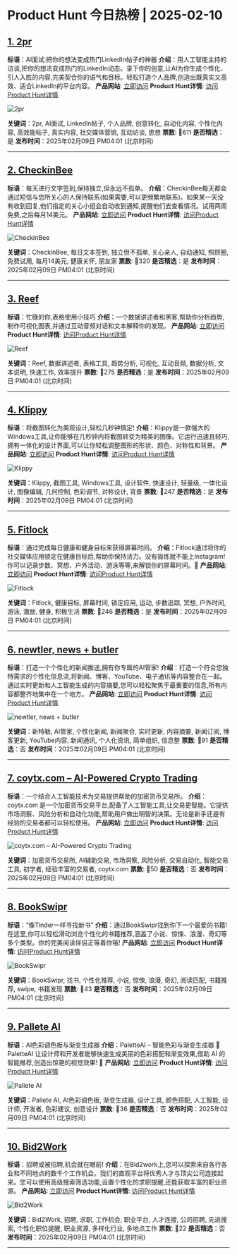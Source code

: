 # Product Hunt 今日热榜 | 2025-02-10

## [1. 2pr](https://www.producthunt.com/posts/2pr-1?utm_campaign=producthunt-api&utm_medium=api-v2&utm_source=Application%3A+phtrends+%28ID%3A+147529%29)
**标语**：AI面试:把你的想法变成热门LinkedIn帖子的神器
**介绍**：用人工智能主持的访谈,把你的想法变成热门的LinkedIn动态。录下你的创意,让AI为你生成个性化、引人入胜的内容,完美契合你的语气和目标。轻松打造个人品牌,创造出既真实又高效、适合LinkedIn的平台内容。
**产品网站**: [立即访问](https://www.producthunt.com/r/Y36ECX6U77DSB6?utm_campaign=producthunt-api&utm_medium=api-v2&utm_source=Application%3A+phtrends+%28ID%3A+147529%29)
**Product Hunt详情**: [访问Product Hunt详情](https://www.producthunt.com/posts/2pr-1?utm_campaign=producthunt-api&utm_medium=api-v2&utm_source=Application%3A+phtrends+%28ID%3A+147529%29)

![2pr](https://ph-files.imgix.net/b0102583-57e5-42f6-8384-edb3b49ede2f.png?auto=format&fit=crop&frame=1&h=512&w=1024)

**关键词**：2pr, AI面试, LinkedIn帖子, 个人品牌, 创意转化, 自动化内容, 个性化内容, 高效能帖子, 真实内容, 社交媒体营销, 互动访谈, 思想
**票数**: 🔺611
**是否精选**：是
**发布时间**：2025年02月09日 PM04:01 (北京时间)

---

## [2. CheckinBee](https://www.producthunt.com/posts/checkinbee-3?utm_campaign=producthunt-api&utm_medium=api-v2&utm_source=Application%3A+phtrends+%28ID%3A+147529%29)
**标语**：每天进行文字签到,保持独立,但永远不孤单。
**介绍**：CheckinBee每天都会通过短信与您所关心的人保持联系(如果需要,可以更频繁地联系)。如果某一天没有收到回复,他们指定的关心小组会自动收到通知,提醒他们去查看情况。试用两周免费,之后每月14美元。
**产品网站**: [立即访问](https://www.producthunt.com/r/XIV2HAXWQUVQZD?utm_campaign=producthunt-api&utm_medium=api-v2&utm_source=Application%3A+phtrends+%28ID%3A+147529%29)
**Product Hunt详情**: [访问Product Hunt详情](https://www.producthunt.com/posts/checkinbee-3?utm_campaign=producthunt-api&utm_medium=api-v2&utm_source=Application%3A+phtrends+%28ID%3A+147529%29)

![CheckinBee](https://ph-files.imgix.net/9639a6a7-4b21-403c-af43-26d3d99d8d12.png?auto=format&fit=crop&frame=1&h=512&w=1024)

**关键词**：CheckinBee, 每日文本签到, 独立但不孤单, 关心亲人, 自动通知, 照顾圈, 免费试用, 每月14美元, 健康关怀, 朋友家
**票数**: 🔺320
**是否精选**：是
**发布时间**：2025年02月09日 PM04:01 (北京时间)

---

## [3. Reef](https://www.producthunt.com/posts/reef?utm_campaign=producthunt-api&utm_medium=api-v2&utm_source=Application%3A+phtrends+%28ID%3A+147529%29)
**标语**：忙碌的你,表格使用小技巧
**介绍**：一个数据讲述者和黑客,帮助你分析趋势,制作可视化图表,并通过互动音频对话和文本解释你的发现。
**产品网站**: [立即访问](https://www.producthunt.com/r/HJLQ53AVJBS6NG?utm_campaign=producthunt-api&utm_medium=api-v2&utm_source=Application%3A+phtrends+%28ID%3A+147529%29)
**Product Hunt详情**: [访问Product Hunt详情](https://www.producthunt.com/posts/reef?utm_campaign=producthunt-api&utm_medium=api-v2&utm_source=Application%3A+phtrends+%28ID%3A+147529%29)

![Reef](https://ph-files.imgix.net/4d596fc9-434c-4549-9a98-9cb9bc9d61a8.png?auto=format&fit=crop&frame=1&h=512&w=1024)

**关键词**：Reef, 数据讲述者, 表格工具, 趋势分析, 可视化, 互动音频, 数据分析, 文本说明, 快速工作, 效率提升
**票数**: 🔺275
**是否精选**：是
**发布时间**：2025年02月09日 PM04:01 (北京时间)

---

## [4. Klippy](https://www.producthunt.com/posts/klippy?utm_campaign=producthunt-api&utm_medium=api-v2&utm_source=Application%3A+phtrends+%28ID%3A+147529%29)
**标语**：将截图转化为美观设计,轻松几秒钟搞定!
**介绍**：Klippy是一款强大的Windows工具,让你能够在几秒钟内将截图转变为精美的图像。它运行迅速且轻巧,拥有一体化的设计界面,可以让你轻松调整图形的形状、颜色、对称性和背景。
**产品网站**: [立即访问](https://www.producthunt.com/r/J66UKGUQ4CAJ5Q?utm_campaign=producthunt-api&utm_medium=api-v2&utm_source=Application%3A+phtrends+%28ID%3A+147529%29)
**Product Hunt详情**: [访问Product Hunt详情](https://www.producthunt.com/posts/klippy?utm_campaign=producthunt-api&utm_medium=api-v2&utm_source=Application%3A+phtrends+%28ID%3A+147529%29)

![Klippy](https://ph-files.imgix.net/2e2fce46-e168-4163-8da1-097307cd336c.png?auto=format&fit=crop&frame=1&h=512&w=1024)

**关键词**：Klippy, 截图工具, Windows工具, 设计软件, 快速设计, 轻量级, 一体化设计, 图像编辑, 几何控制, 色彩调节, 对称设计, 背景
**票数**: 🔺247
**是否精选**：是
**发布时间**：2025年02月09日 PM04:01 (北京时间)

---

## [5. Fitlock](https://www.producthunt.com/posts/fitlock?utm_campaign=producthunt-api&utm_medium=api-v2&utm_source=Application%3A+phtrends+%28ID%3A+147529%29)
**标语**：通过完成每日健康和健身目标来获得屏幕时间。
**介绍**：Fitlock通过将你的社交媒体应用锁定在健康目标后,帮助你保持活力。没有锻炼就不能上Instagram!你可以记录步数、冥想、户外活动、游泳等等,来解锁你的屏幕时间。🚀
**产品网站**: [立即访问](https://www.producthunt.com/r/5TDBQGURALGZTZ?utm_campaign=producthunt-api&utm_medium=api-v2&utm_source=Application%3A+phtrends+%28ID%3A+147529%29)
**Product Hunt详情**: [访问Product Hunt详情](https://www.producthunt.com/posts/fitlock?utm_campaign=producthunt-api&utm_medium=api-v2&utm_source=Application%3A+phtrends+%28ID%3A+147529%29)

![Fitlock](https://ph-files.imgix.net/573d7a61-dffe-48f7-9acd-42e3e95e132a.png?auto=format&fit=crop&frame=1&h=512&w=1024)

**关键词**：Fitlock, 健康目标, 屏幕时间, 锁定应用, 运动, 步数追踪, 冥想, 户外时间, 游泳, 激励, 健身, 积极生活
**票数**: 🔺246
**是否精选**：是
**发布时间**：2025年02月09日 PM04:01 (北京时间)

---

## [6. newtler, news + butler](https://www.producthunt.com/posts/newtler-news-butler?utm_campaign=producthunt-api&utm_medium=api-v2&utm_source=Application%3A+phtrends+%28ID%3A+147529%29)
**标语**：打造一个个性化的新闻推送,拥有你专属的AI管家!
**介绍**：打造一个符合您独特需求的个性化信息流,将新闻、博客、YouTube、电子通讯等内容整合在一起。通过实时更新和人工智能生成的内容摘要,您可以轻松聚焦于最重要的信息,所有内容都整齐地集中在一个地方。
**产品网站**: [立即访问](https://www.producthunt.com/r/62IEZQTGPEKXOB?utm_campaign=producthunt-api&utm_medium=api-v2&utm_source=Application%3A+phtrends+%28ID%3A+147529%29)
**Product Hunt详情**: [访问Product Hunt详情](https://www.producthunt.com/posts/newtler-news-butler?utm_campaign=producthunt-api&utm_medium=api-v2&utm_source=Application%3A+phtrends+%28ID%3A+147529%29)

![newtler, news + butler](https://ph-files.imgix.net/85c66901-3918-447f-9c49-8571c5be7262.png?auto=format&fit=crop&frame=1&h=512&w=1024)

**关键词**：新特勒, AI管家, 个性化新闻, 新闻聚合, 实时更新, 内容摘要, 新闻订阅, 博客更新, YouTube内容, 新闻通讯, 个人化资讯, 简单组织, 信息整
**票数**: 🔺91
**是否精选**：否
**发布时间**：2025年02月09日 PM04:01 (北京时间)

---

## [7. coytx.com – AI-Powered Crypto Trading](https://www.producthunt.com/posts/coytx-com-ai-powered-crypto-trading?utm_campaign=producthunt-api&utm_medium=api-v2&utm_source=Application%3A+phtrends+%28ID%3A+147529%29)
**标语**：一个结合人工智能技术为交易提供帮助的加密货币交易所。
**介绍**：coytx.com 是一个加密货币交易平台,配备了人工智能工具,让交易更智能。它提供市场洞察、风险分析和自动化功能,帮助用户做出明智的决策。无论是新手还是有经验的交易者都可以轻松使用。
**产品网站**: [立即访问](https://www.producthunt.com/r/WPSGVU7GPD4EWC?utm_campaign=producthunt-api&utm_medium=api-v2&utm_source=Application%3A+phtrends+%28ID%3A+147529%29)
**Product Hunt详情**: [访问Product Hunt详情](https://www.producthunt.com/posts/coytx-com-ai-powered-crypto-trading?utm_campaign=producthunt-api&utm_medium=api-v2&utm_source=Application%3A+phtrends+%28ID%3A+147529%29)

![coytx.com – AI-Powered Crypto Trading](https://ph-files.imgix.net/d6a1667a-7b4f-4849-a623-036797926f16.png?auto=format&fit=crop&frame=1&h=512&w=1024)

**关键词**：加密货币交易所, AI辅助交易, 市场洞察, 风险分析, 交易自动化, 智能交易工具, 初学者, 经验丰富的交易者, coytx.com
**票数**: 🔺50
**是否精选**：否
**发布时间**：2025年02月09日 PM04:01 (北京时间)

---

## [8. BookSwipr](https://www.producthunt.com/posts/bookswipr?utm_campaign=producthunt-api&utm_medium=api-v2&utm_source=Application%3A+phtrends+%28ID%3A+147529%29)
**标语**：“像Tinder一样寻找新书”
**介绍**：通过BookSwipr找到你下一个最爱的书籍!在这里,你可以轻松滑动浏览个性化的书籍推荐,涵盖了小说、惊悚、浪漫、奇幻等多个类型。你的完美阅读伴侣正等着你哦!
**产品网站**: [立即访问](https://www.producthunt.com/r/F7UEWS2O6DMYBW?utm_campaign=producthunt-api&utm_medium=api-v2&utm_source=Application%3A+phtrends+%28ID%3A+147529%29)
**Product Hunt详情**: [访问Product Hunt详情](https://www.producthunt.com/posts/bookswipr?utm_campaign=producthunt-api&utm_medium=api-v2&utm_source=Application%3A+phtrends+%28ID%3A+147529%29)

![BookSwipr](https://ph-files.imgix.net/0d46f92d-9401-4df2-a9e1-9f75acb484a0.png?auto=format&fit=crop&frame=1&h=512&w=1024)

**关键词**：BookSwipr, 找书, 个性化推荐, 小说, 惊悚, 浪漫, 奇幻, 阅读匹配, 书籍推荐, swipe, 书籍发现
**票数**: 🔺43
**是否精选**：否
**发布时间**：2025年02月09日 PM04:01 (北京时间)

---

## [9. Pallete AI](https://www.producthunt.com/posts/pallete-ai?utm_campaign=producthunt-api&utm_medium=api-v2&utm_source=Application%3A+phtrends+%28ID%3A+147529%29)
**标语**：AI色彩调色板与渐变生成器
**介绍**：PaletteAI – 智能色彩与渐变生成器 🎨 PaletteAI 让设计师和开发者能够快速生成美丽的色彩搭配和渐变效果,借助 AI 的智能推荐,创造出惊艳的视觉效果! 🚀
**产品网站**: [立即访问](https://www.producthunt.com/r/VXJOKO7VAQUFXJ?utm_campaign=producthunt-api&utm_medium=api-v2&utm_source=Application%3A+phtrends+%28ID%3A+147529%29)
**Product Hunt详情**: [访问Product Hunt详情](https://www.producthunt.com/posts/pallete-ai?utm_campaign=producthunt-api&utm_medium=api-v2&utm_source=Application%3A+phtrends+%28ID%3A+147529%29)

![Pallete AI](https://ph-files.imgix.net/f942d1a6-ec51-490d-a990-9385e80cef50.png?auto=format&fit=crop&frame=1&h=512&w=1024)

**关键词**：Pallete AI, AI色彩调色板, 渐变生成器, 设计工具, 颜色搭配, 人工智能, 设计师, 开发者, 色彩建议, 创意设计
**票数**: 🔺36
**是否精选**：否
**发布时间**：2025年02月09日 PM04:01 (北京时间)

---

## [10. Bid2Work](https://www.producthunt.com/posts/bid2work?utm_campaign=producthunt-api&utm_medium=api-v2&utm_source=Application%3A+phtrends+%28ID%3A+147529%29)
**标语**：招聘或被招聘,机会就在眼前!
**介绍**：在Bid2work上,您可以探索来自各行各业和不同地点的数千个工作机会。我们的直观平台将优秀人才与顶尖公司连接起来。您可以使用高级搜索筛选功能,设置个性化的求职提醒,还能获取丰富的职业资源。
**产品网站**: [立即访问](https://www.producthunt.com/r/SCOUZWX5YRIKYK?utm_campaign=producthunt-api&utm_medium=api-v2&utm_source=Application%3A+phtrends+%28ID%3A+147529%29)
**Product Hunt详情**: [访问Product Hunt详情](https://www.producthunt.com/posts/bid2work?utm_campaign=producthunt-api&utm_medium=api-v2&utm_source=Application%3A+phtrends+%28ID%3A+147529%29)

![Bid2Work](https://ph-files.imgix.net/18eaed04-9d16-4368-9b9d-0e0b9f930a37.jpeg?auto=format&fit=crop&frame=1&h=512&w=1024)

**关键词**：Bid2Work, 招聘, 求职, 工作机会, 职业平台, 人才连接, 公司招聘, 先进搜索, 个性化职位提醒, 职业资源, 多样化行业, 多地点工作
**票数**: 🔺22
**是否精选**：否
**发布时间**：2025年02月09日 PM04:01 (北京时间)

---

